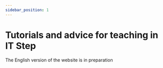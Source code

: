 ```yaml
---
sidebar_position: 1
---
```


# Tutorials and advice for teaching in IT Step

The English version of the website is in preparation
